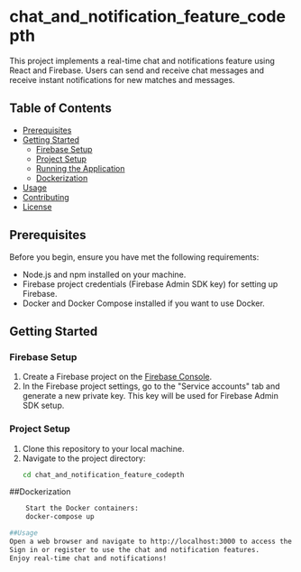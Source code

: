 # chat_and_notification_feature_codepth

This project implements a real-time chat and notifications feature using React and Firebase. Users can send and receive chat messages and receive instant notifications for new matches and messages.

## Table of Contents
- [Prerequisites](#prerequisites)
- [Getting Started](#getting-started)
  - [Firebase Setup](#firebase-setup)
  - [Project Setup](#project-setup)
  - [Running the Application](#running-the-application)
  - [Dockerization](#dockerization)
- [Usage](#usage)
- [Contributing](#contributing)
- [License](#license)

## Prerequisites
Before you begin, ensure you have met the following requirements:
- Node.js and npm installed on your machine.
- Firebase project credentials (Firebase Admin SDK key) for setting up Firebase.
- Docker and Docker Compose installed if you want to use Docker.

## Getting Started

### Firebase Setup
1. Create a Firebase project on the [Firebase Console](https://console.firebase.google.com/).
2. In the Firebase project settings, go to the "Service accounts" tab and generate a new private key. This key will be used for Firebase Admin SDK setup.

### Project Setup
1. Clone this repository to your local machine.
2. Navigate to the project directory:
   ```bash
   cd chat_and_notification_feature_codepth

##Dockerization
```bash
    Start the Docker containers:
    docker-compose up

##Usage
Open a web browser and navigate to http://localhost:3000 to access the application.
Sign in or register to use the chat and notification features.
Enjoy real-time chat and notifications!

